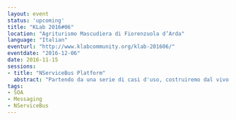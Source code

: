 ```yaml
---
layout: event
status: 'upcoming'
title: "KLab 2016#06"
location: "Agriturismo Mascudiera di Fiorenzuola d’Arda"
language: "Italian"
eventurl: "http://www.klabcommunity.org/klab-201606/"
eventdate: "2016-12-06"
date: 2016-11-15
sessions:
- title: "NServiceBus Platform"
  abstract: "Partendo da una serie di casi d'uso, costruiremo dal vivo un set di servizi SOA, o se preferite un set di Microservices, atti a soddisfare gli scenari definiti."
tags:
- SOA
- Messaging
- NServiceBus
---
```

